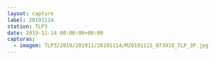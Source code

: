 ```yaml
---
layout: capture
label: 20191114
station: TLP3
date: 2019-11-14 00:00:00+00:00
capturas:
  - imagem: TLP3/2019/201911/20191114/M20191115_073918_TLP_3P.jpg
---
```


